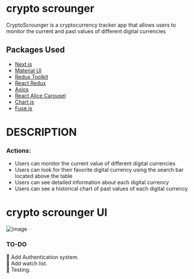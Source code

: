# crypto scrounger

CryptoScrounger is a cryptocurrency tracker app that allows users to monitor the current and past values of different digital currencies

## Packages Used

- [Next.js](https://nextjs.org/)
- [Material UI ](https://mui.com/)
- [Redux Toolkit](https://redux-toolkit.js.org/)
- [React Redux](https://react-redux.js.org/)
- [Axios](https://axios-http.com/)
- [React Alice Carousel](https://github.com/maxmarinich/react-alice-carousel)
- [Chart.js](https://www.chartjs.org/docs/latest/)
- [Fuse.js](https://fusejs.io/)

# DESCRIPTION
### Actions:
- Users can monitor the current value of different digital currencies
- Users can look for their favorite digital currency using the search bar located above the table
- Users can see detailed information about each digital currency 
- Users can see a historical chart of past values of each digital currency

# crypto scrounger UI

![image](https://firebasestorage.googleapis.com/v0/b/portfolio-4de53.appspot.com/o/readme%2Fcripto-scrounger.png?alt=media&token=d7133a13-00a9-45d3-8dd7-48a8e806d149)

### TO-DO

:black_square_button: Add Authentication system.   
:black_square_button: Add watch list.  
:black_square_button: Testing.
